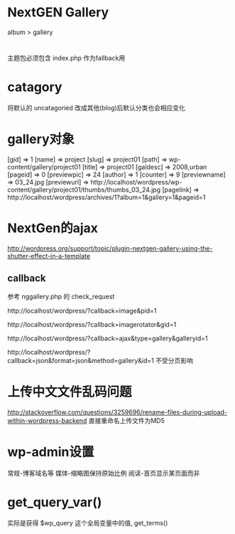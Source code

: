 # NextGEN Gallery
album > gallery

# 
主题包必须包含 index.php 作为fallback用

# catagory
将默认的 uncatagoried 改成其他(blog)后默认分类也会相应变化

# gallery对象
[gid] => 1 [name] => project [slug] => project01 [path] => wp-content/gallery/project01 [title] => project01 [galdesc] => 2008,urban [pageid] => 0 [previewpic] => 24 [author] => 1 [counter] => 9 [previewname] => 03_24.jpg [previewurl] => http://localhost/wordpress/wp-content/gallery/project01/thumbs/thumbs_03_24.jpg [pagelink] => http://localhost/wordpress/archives/1?album=1&gallery=1&pageid=1

# NextGen的ajax
http://wordpress.org/support/topic/plugin-nextgen-gallery-using-the-shutter-effect-in-a-template

##  callback
参考 nggallery.php 的 check_request 


http://localhost/wordpress/?callback=image&pid=1

http://localhost/wordpress/?callback=imagerotator&gid=1

http://localhost/wordpress/?callback=ajax&type=gallery&galleryid=1

http://localhost/wordpress/?callback=json&format=json&method=gallery&id=1
不受分页影响

# 上传中文文件乱码问题
http://stackoverflow.com/questions/3259696/rename-files-during-upload-within-wordpress-backend
直接重命名上传文件为MD5

# wp-admin设置
常规-博客域名等
媒体-缩略图保持原始比例
阅读-首页显示某页面而非

# get_query_var()
实际是获得 $wp_query 这个全局变量中的值, 
 get_terms()


